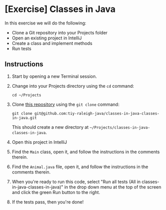 # [Exercise] Classes in Java

In this exercise we will do the following:

* Clone a Git repository into your Projects folder
* Open an existing project in IntelliJ
* Create a class and implement methods
* Run tests

## Instructions

1. Start by opening a new Terminal session.

2. Change into your Projects directory using the `cd` command: 

	`cd ~/Projects`

3. Clone [this repository](https://github.com/tiy-raleigh-java/classes-in-java-classes-in-java) using the `git clone` command: 

	`git clone git@github.com:tiy-raleigh-java/classes-in-java-classes-in-java.git`

	This should create a new directory at `~/Projects/classes-in-java-classes-in-java`.

4. Open this project in IntelliJ

5. Find the `Main` class, open it, and follow the instructions in the comments therein.

6. Find the `Animal.java` file, open it, and follow the instructions in the comments therein. 

7. When you're ready to run this code, select "Run all tests (All in classes-in-java-classes-in-java)" in the drop down menu at the top of the screen and click the green Run button to the right.

8. If the tests pass, then you're done!
